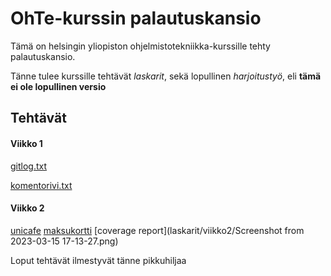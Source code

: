 # OhTe-kurssin palautuskansio

Tämä on helsingin yliopiston ohjelmistotekniikka-kurssille tehty palautuskansio.

Tänne tulee kurssille tehtävät *laskarit*, sekä lopullinen *harjoitustyö*, eli **tämä ei ole lopullinen versio**

## Tehtävät

#### Viikko 1

[gitlog.txt](laskarit/viikko1/gitlog.txt)

[komentorivi.txt](laskarit/viikko1/komentorivi.txt)

#### Viikko 2
[unicafe](laskarit/viikko2/unicafe)
[maksukortti](laskarit/viikko2/maksukortti)
[coverage report](laskarit/viikko2/Screenshot from 2023-03-15 17-13-27.png)

Loput tehtävät ilmestyvät tänne pikkuhiljaa
